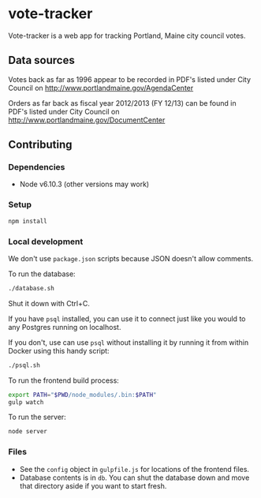 # vote-tracker

Vote-tracker is a web app for tracking Portland, Maine city council votes.

## Data sources

Votes back as far as 1996 appear to be recorded in PDF's listed under City
Council on http://www.portlandmaine.gov/AgendaCenter

Orders as far back as fiscal year 2012/2013 (FY 12/13) can be found in PDF's
listed under City Council on http://www.portlandmaine.gov/DocumentCenter

## Contributing

### Dependencies

* Node v6.10.3 (other versions may work)

### Setup

```sh
npm install
```

### Local development

We don't use `package.json` scripts because JSON doesn't allow comments.

To run the database:

```sh
./database.sh
```

Shut it down with Ctrl+C.

If you have `psql` installed, you can use it to connect just like you would
to any Postgres running on localhost.

If you don't, use can use `psql` without installing it by running it from
within Docker using this handy script:

```sh
./psql.sh
```

To run the frontend build process:

```sh
export PATH="$PWD/node_modules/.bin:$PATH"
gulp watch
```

To run the server:

```sh
node server
```

### Files

* See the `config` object in `gulpfile.js` for locations of the frontend files.
* Database contents is in `db`. You can shut the database down and move that
    directory aside if you want to start fresh.
